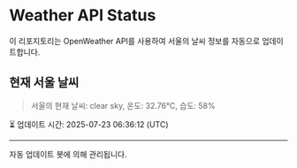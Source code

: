 
# Weather API Status

이 리포지토리는 OpenWeather API를 사용하여 서울의 날씨 정보를 자동으로 업데이트합니다.

## 현재 서울 날씨
> 서울의 현재 날씨: clear sky, 온도: 32.76°C, 습도: 58%

⏳ 업데이트 시간: 2025-07-23 06:36:12 (UTC)

---
자동 업데이트 봇에 의해 관리됩니다.
